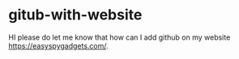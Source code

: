 # gitub-with-website
HI please do let me know that how can I add github on my website https://easyspygadgets.com/.
